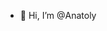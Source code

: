 - 👋 Hi, I’m @Anatoly

<!---
AnatolyKlochko/AnatolyKlochko is a ✨ special ✨ repository because its `README.md` (this file) appears on your GitHub profile.
You can click the Preview link to take a look at your changes.
--->
